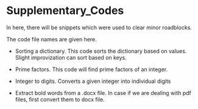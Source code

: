 # Supplementary_Codes
In here, there will be snippets which were used to clear minor roadblocks. 


The code file names are given here.

- Sorting a dictionary. This code sorts the dictionary based on values. Slight improvization can sort based on keys. 
- Prime factors. This code will find prime factors of an integer.

- Integer to digits. Converts a given integer into individual digits

- Extract bold words from a .docx file. In case if we are dealing with pdf files, first convert them to docx file.
